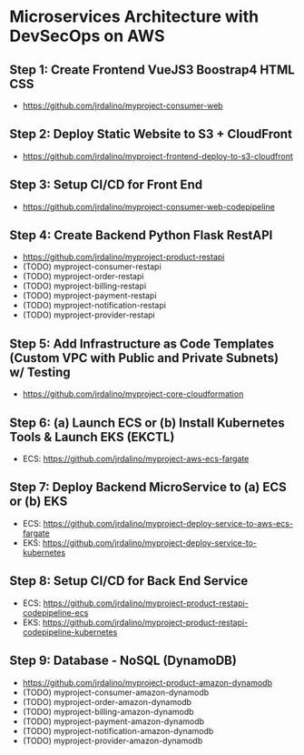 # Microservices Architecture with DevSecOps on AWS

## Step 1: Create Frontend VueJS3 Boostrap4 HTML CSS
- https://github.com/jrdalino/myproject-consumer-web

## Step 2: Deploy Static Website to S3 + CloudFront
- https://github.com/jrdalino/myproject-frontend-deploy-to-s3-cloudfront

## Step 3: Setup CI/CD for Front End
- https://github.com/jrdalino/myproject-consumer-web-codepipeline

## Step 4: Create Backend Python Flask RestAPI
- https://github.com/jrdalino/myproject-product-restapi
- (TODO) myproject-consumer-restapi
- (TODO) myproject-order-restapi
- (TODO) myproject-billing-restapi
- (TODO) myproject-payment-restapi
- (TODO) myproject-notification-restapi
- (TODO) myproject-provider-restapi

## Step 5: Add Infrastructure as Code Templates (Custom VPC with Public and Private Subnets) w/ Testing
- https://github.com/jrdalino/myproject-core-cloudformation

## Step 6: (a) Launch ECS or (b) Install Kubernetes Tools & Launch EKS (EKCTL)
- ECS: https://github.com/jrdalino/myproject-aws-ecs-fargate

## Step 7: Deploy Backend MicroService to (a) ECS or (b) EKS
- ECS: https://github.com/jrdalino/myproject-deploy-service-to-aws-ecs-fargate
- EKS: https://github.com/jrdalino/myproject-deploy-service-to-kubernetes

## Step 8: Setup CI/CD for Back End Service
- ECS: https://github.com/jrdalino/myproject-product-restapi-codepipeline-ecs
- EKS: https://github.com/jrdalino/myproject-product-restapi-codepipeline-kubernetes

## Step 9: Database - NoSQL (DynamoDB)
- https://github.com/jrdalino/myproject-product-amazon-dynamodb
- (TODO) myproject-consumer-amazon-dynamodb
- (TODO) myproject-order-amazon-dynamodb
- (TODO) myproject-billing-amazon-dynamodb
- (TODO) myproject-payment-amazon-dynamodb
- (TODO) myproject-notification-amazon-dynamodb
- (TODO) myproject-provider-amazon-dynamodb
